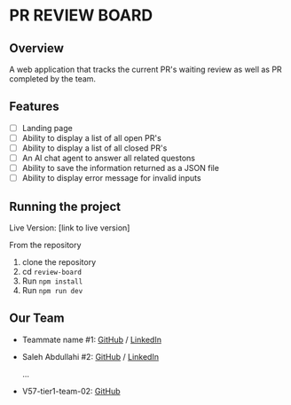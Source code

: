 # PR REVIEW BOARD

## Overview

A web application that tracks the current PR's waiting review as well as PR completed by the team.

## Features

- [ ] Landing page
- [ ] Ability to display a list of all open PR's
- [ ] Ability to display a list of all closed PR's
- [ ] An AI chat agent to answer all related questons
- [ ] Ability to save the information returned as a JSON file
- [ ] Ability to display error message for invalid inputs

## Running the project

Live Version:
[link to live version]

From the repository

1.  clone the repository
2.  cd `review-board`
3.  Run `npm install`
4.  Run `npm run dev`

## Our Team

- Teammate name #1: [GitHub](https://github.com/ghaccountname) / [LinkedIn](https://linkedin.com/in/liaccountname)
- Saleh Abdullahi #2: [GitHub](https://github.com/serleh) / [LinkedIn](https://www.linkedin.com/in/saleh-abdullahi/)

  ...

- V57-tier1-team-02: [GitHub](https://github.com/chingu-voyages/v57-tier1-team-02)
